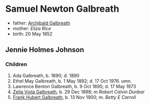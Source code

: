 # Samuel Newton Galbreath

- father: [Archibald Galbreath](galbreath-archibald-1815.md)
- mother: *Eliza Rice*
- birth: 20 May 1852

## Jennie Holmes Johnson

### Children

1. Ada Galbreath, b. 1890; d. 1890
2. Ethel May Galbreath, b. 1 May 1892; d. 17 Oct 1976. umn.
3. Lawrence Benton Galbreath, b. 9 Oct  1895; d. 17 May 1973
4. [Zella Viola Galbreath](galbreath-zella-viola-1898.md), b. 29 Dec 1898; m *Robert Calvin Dunbar*
5. [Frank Hubert Galbreath](galbreath-frank-hubert-1900.md), b. 13 Nov 1900; m. *Betty E Carroll*
